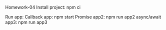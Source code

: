 Homework-04
Install project: npm ci

Run app:
Callback app: npm start
Promise app2: npm run app2
async/await app3: npm run app3
